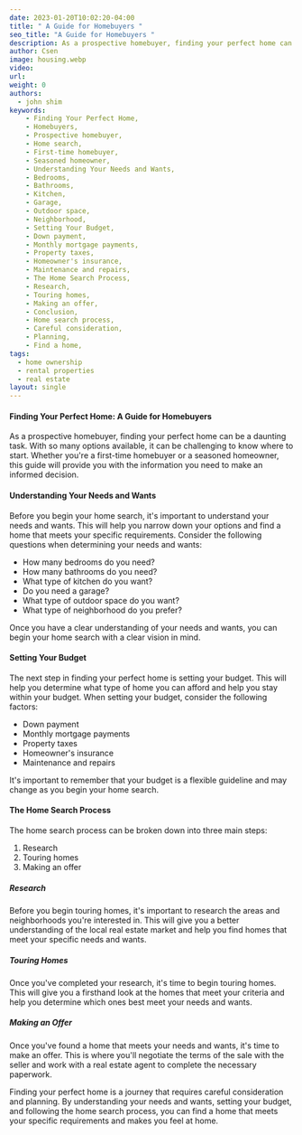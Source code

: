 ```yaml
---
date: 2023-01-20T10:02:20-04:00
title: " A Guide for Homebuyers "
seo_title: "A Guide for Homebuyers "
description: As a prospective homebuyer, finding your perfect home can be a daunting task. With so many options available, it can be challenging to know where to start.
author: Csen
image: housing.webp
video:
url: 
weight: 0
authors:
  - john shim
keywords:
    - Finding Your Perfect Home,
    - Homebuyers,
    - Prospective homebuyer,
    - Home search,
    - First-time homebuyer,
    - Seasoned homeowner,
    - Understanding Your Needs and Wants,
    - Bedrooms,
    - Bathrooms,
    - Kitchen,
    - Garage,
    - Outdoor space,
    - Neighborhood,
    - Setting Your Budget,
    - Down payment,
    - Monthly mortgage payments,
    - Property taxes,
    - Homeowner's insurance,
    - Maintenance and repairs,
    - The Home Search Process,
    - Research,
    - Touring homes,
    - Making an offer,
    - Conclusion,
    - Home search process,
    - Careful consideration,
    - Planning,
    - Find a home,
tags:
  - home ownership
  - rental properties
  - real estate
layout: single
---
```

#### Finding Your Perfect Home: A Guide for Homebuyers 

As a prospective homebuyer, finding your perfect home can be a daunting task. With so many options available, it can be challenging to know where to start. Whether you're a first-time homebuyer or a seasoned homeowner, this guide will provide you with the information you need to make an informed decision.

#### Understanding Your Needs and Wants

Before you begin your home search, it's important to understand your needs and wants. This will help you narrow down your options and find a home that meets your specific requirements. Consider the following questions when determining your needs and wants:

- How many bedrooms do you need?
- How many bathrooms do you need?
- What type of kitchen do you want?
- Do you need a garage?
- What type of outdoor space do you want?
- What type of neighborhood do you prefer?

Once you have a clear understanding of your needs and wants, you can begin your home search with a clear vision in mind.

#### Setting Your Budget

The next step in finding your perfect home is setting your budget. This will help you determine what type of home you can afford and help you stay within your budget. When setting your budget, consider the following factors:

- Down payment
- Monthly mortgage payments
- Property taxes
- Homeowner's insurance
- Maintenance and repairs

It's important to remember that your budget is a flexible guideline and may change as you begin your home search.

#### The Home Search Process

The home search process can be broken down into three main steps:

1. Research
2. Touring homes
3. Making an offer

##### Research

Before you begin touring homes, it's important to research the areas and neighborhoods you're interested in. This will give you a better understanding of the local real estate market and help you find homes that meet your specific needs and wants.

##### Touring Homes

Once you've completed your research, it's time to begin touring homes. This will give you a firsthand look at the homes that meet your criteria and help you determine which ones best meet your needs and wants.

##### Making an Offer

Once you've found a home that meets your needs and wants, it's time to make an offer. This is where you'll negotiate the terms of the sale with the seller and work with a real estate agent to complete the necessary paperwork.


Finding your perfect home is a journey that requires careful consideration and planning. By understanding your needs and wants, setting your budget, and following the home search process, you can find a home that meets your specific requirements and makes you feel at home.

